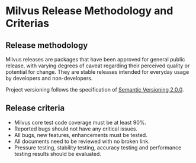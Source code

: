 # Milvus Release Methodology and Criterias

## Release methodology

Milvus releases are packages that have been approved for general public release, with varying degrees of caveat regarding their perceived quality or potential for change. 
They are stable releases intended for everyday usage by developers and non-developers.

Project versioning follows the specification of [Semantic Versioning 2.0.0](https://semver.org/).

## Release criteria

- Milvus core test code coverage must be at least 90%.
- Reported bugs should not have any critical issues.
- All bugs, new features, enhancements must be tested.
- All documents need to be reviewed with no broken link.
- Pressure testing, stability testing, accuracy testing and performance testing results should be evaluated.

